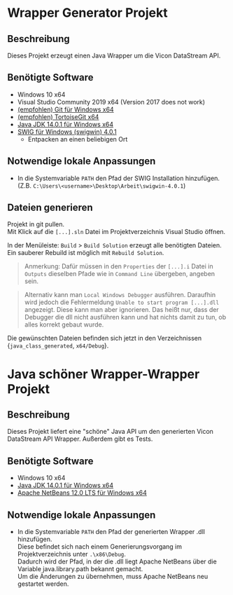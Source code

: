 # Wrapper Generator Projekt

## Beschreibung
Dieses Projekt erzeugt einen Java Wrapper um die Vicon DataStream API.

## Benötigte Software
* Windows 10 x64
* Visual Studio Community 2019 x64 (Version 2017 does not work)
* [(empfohlen) Git für Windows x64](https://git-scm.com/download/win)
* [(empfohlen) TortoiseGit x64](https://tortoisegit.org/download/)
* [Java JDK 14.0.1 für Windows x64](https://www.oracle.com/java/technologies/javase-jdk14-downloads.html)
* [SWIG für Windows (swigwin) 4.0.1](http://www.swig.org/download.html)
	* Entpacken an einen beliebigen Ort

## Notwendige lokale Anpassungen
* In die Systemvariable `PATH` den Pfad der SWIG Installation hinzufügen. (Z.B. `C:\Users\<username>\Desktop\Arbeit\swigwin-4.0.1`)

## Dateien generieren
Projekt in git pullen.\
Mit Klick auf die `[...].sln` Datei im Projektverzeichnis Visual Studio öffnen.

In der Menüleiste: `Build` > `Build Solution` erzeugt alle benötigten Dateien.\
Ein sauberer Rebuild ist möglich mit `Rebuild Solution`.

> Anmerkung: Dafür müssen in den `Properties` der `[...].i` Datei in `Outputs` dieselben Pfade wie in `Command Line` übergeben, angeben sein.

> Alternativ kann man `Local Windows Debugger` ausführen. Daraufhin wird jedoch die Fehlermeldung `Unable to start program [...].dll` angezeigt. Diese kann man aber ignorieren. Das heißt nur, dass der Debugger die dll nicht ausführen kann und hat nichts damit zu tun, ob alles korrekt gebaut wurde.

Die gewünschten Dateien befinden sich jetzt in den Verzeichnissen {`java_class_generated`, `x64/Debug`}.


# Java schöner Wrapper-Wrapper Projekt

## Beschreibung
Dieses Projekt liefert eine "schöne" Java API um den generierten Vicon DataStream API Wrapper. Außerdem gibt es Tests.

## Benötigte Software
* Windows 10 x64
* [Java JDK 14.0.1 für Windows x64](https://www.oracle.com/java/technologies/javase-jdk14-downloads.html)
* [Apache NetBeans 12.0 LTS für Windows x64](https://netbeans.apache.org/download/nb120/nb120.html)

## Notwendige lokale Anpassungen
* In die Systemvariable `PATH` den Pfad der generierten Wrapper .dll hinzufügen.\
Diese befindet sich nach einem Generierungsvorgang im Projektverzeichnis unter `.\x86\Debug`.\
Dadurch wird der Pfad, in der die .dll liegt Apache NetBeans über die Variable java.library.path bekannt gemacht.\
Um die Änderungen zu übernehmen, muss Apache NetBeans neu gestartet werden.

